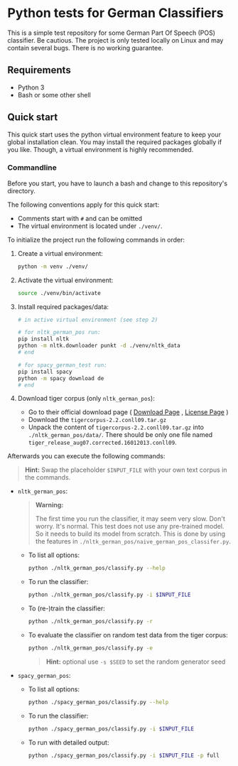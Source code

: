 Python tests for German Classifiers
===================================

This is a simple test repository for some German Part Of Speech (POS)
classifier. Be cautious. The project is only tested locally on Linux and
may contain several bugs. There is no working guarantee.

## Requirements

* Python 3
* Bash or some other shell

## Quick start

This quick start uses the python virtual environment feature to keep your
global installation clean. You may install the required packages globally
if you like. Though, a virtual environment is highly recommended.

### Commandline

Before you start, you have to launch a bash and
change to this repository's directory.

The following conventions apply for this quick start:

* Comments start with `#` and can be omitted
* The virtual environment is located under `./venv/`.

To initialize the project run the following commands in order:

1. Create a virtual environment:
    ```bash
    python -m venv ./venv/
    ```

2. Activate the virtual environment:
    ```bash
    source ./venv/bin/activate
    ```

3. Install required packages/data:

    ```bash
    # in active virtual environment (see step 2)

    # for nltk_german_pos run:
    pip install nltk
    python -m nltk.downloader punkt -d ./venv/nltk_data
    # end

    # for spacy_german_test run:
    pip install spacy
    python -m spacy download de
    # end
    ```

4. Download tiger corpus (only `nltk_german_pos`):

    * Go to their official download page (
    [Download Page](http://www.ims.uni-stuttgart.de/forschung/ressourcen/korpora/TIGERCorpus/download/start.html)
    , [License Page](http://www.ims.uni-stuttgart.de/forschung/ressourcen/korpora/TIGERCorpus/license/index.html)
    )
    * Download the `tigercorpus-2.2.conll09.tar.gz`
    * Unpack the content of `tigercorpus-2.2.conll09.tar.gz` into
    `./nltk_german_pos/data/`. There should be only one file named
    `tiger_release_aug07.corrected.16012013.conll09`.

Afterwards you can execute the following commands:

> **Hint:** Swap the placeholder `$INPUT_FILE` with your own text corpus in the commands.

* `nltk_german_pos`:

    > **Warning:**
    >
    > The first time you run the classifier, it may seem very slow.
    > Don't worry. It's normal. This test does not use any pre-trained model.
    > So it needs to build its model from scratch. This is done by using the
    > features in `./nltk_german_pos/naive_german_pos_classifer.py`.

    * To list all options:

        ```bash
        python ./nltk_german_pos/classify.py --help
        ```

    * To run the classifier:

        ```bash
        python ./nltk_german_pos/classify.py -i $INPUT_FILE
        ```

    * To (re-)train the classifier:

        ```bash
        python ./nltk_german_pos/classify.py -r
        ```

    * To evaluate the classifier on random test data from the tiger corpus:

        ```bash
        python ./nltk_german_pos/classify.py -e
        ```

        > **Hint:** optional use `-s $SEED` to set the random generator seed

* `spacy_german_pos`:

    * To list all options:

        ```bash
        python ./spacy_german_pos/classify.py --help
        ```

    * To run the classifier:

        ```bash
        python ./spacy_german_pos/classify.py -i $INPUT_FILE
        ```

    * To run with detailed output:

        ```bash
        python ./spacy_german_pos/classify.py -i $INPUT_FILE -p full
        ```

